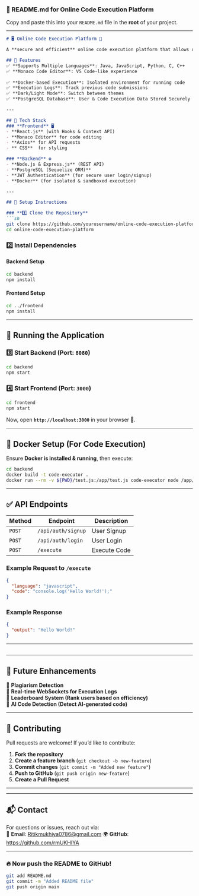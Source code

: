 ### **📄 README.md for Online Code Execution Platform**  

Copy and paste this into your `README.md` file in the **root** of your project.  

---

```md
# 🖥️ Online Code Execution Platform 🚀

A **secure and efficient** online code execution platform that allows users to **write, execute, and review code** in multiple programming languages. This system ensures **sandboxed execution**, prevents security vulnerabilities, and offers a **scalable architecture**.

## 🌟 Features  
✅ **Supports Multiple Languages**: Java, JavaScript, Python, C, C++  
✅ **Monaco Code Editor**: VS Code-like experience  
  
✅ **Docker-based Execution**: Isolated environment for running code  
✅ **Execution Logs**: Track previous code submissions  
✅ **Dark/Light Mode**: Switch between themes  
✅ **PostgreSQL Database**: User & Code Execution Data Stored Securely  

---

## 📌 Tech Stack  
### **Frontend** 🖥️  
- **React.js** (with Hooks & Context API)  
- **Monaco Editor** for code editing  
- **Axios** for API requests  
- ** CSS**  for styling  

### **Backend** ⚙️  
- **Node.js & Express.js** (REST API)  
- **PostgreSQL (Sequelize ORM)**  
- **JWT Authentication** (for secure user login/signup)  
- **Docker** (for isolated & sandboxed execution)  

---

## 🚀 Setup Instructions  

### **1️⃣ Clone the Repository**  
```sh
git clone https://github.com/yourusername/online-code-execution-platform.git
cd online-code-execution-platform
```

### **2️⃣ Install Dependencies**  

#### **Backend Setup**
```sh
cd backend
npm install
```

#### **Frontend Setup**
```sh
cd ../frontend
npm install
```

---

## 🎯 Running the Application  

### **3️⃣ Start Backend (Port: `8080`)**  
```sh
cd backend
npm start
```

### **4️⃣ Start Frontend (Port: `3000`)**  
```sh
cd frontend
npm start
```

Now, open **`http://localhost:3000`** in your browser 🚀.  

---

## 🐳 Docker Setup (For Code Execution)  
Ensure **Docker is installed & running**, then execute:  
```sh
cd backend
docker build -t code-executor .
docker run --rm -v ${PWD}/test.js:/app/test.js code-executor node /app/test.js
```

---

## ✅ API Endpoints  
| Method | Endpoint            | Description            |
|--------|---------------------|------------------------|
| `POST` | `/api/auth/signup`  | User Signup           |
| `POST` | `/api/auth/login`   | User Login            |
| `POST` | `/execute`          | Execute Code          |

### **Example Request to `/execute`**
```json
{
  "language": "javascript",
  "code": "console.log('Hello World!');"
}
```

### **Example Response**
```json
{
  "output": "Hello World!"
}
```

---

##

---

## 🎯 Future Enhancements  
🔹 **Plagiarism Detection**  
🔹 **Real-time WebSockets for Execution Logs**  
🔹 **Leaderboard System (Rank users based on efficiency)**  
🔹 **AI Code Detection (Detect AI-generated code)**  

---

## 🤝 Contributing  
Pull requests are welcome! If you’d like to contribute:  
1. **Fork the repository**  
2. **Create a feature branch** (`git checkout -b new-feature`)  
3. **Commit changes** (`git commit -m "Added new feature"`)  
4. **Push to GitHub** (`git push origin new-feature`)  
5. **Create a Pull Request**  

---


---

## 📬 Contact  
For questions or issues, reach out via:  
📧 **Email**: Ritikmukhiya0786@gmail.com
🌍 **GitHub**: https://github.com/rmUKHIYA

---

### **🔥 Now push the README to GitHub!**
```sh
git add README.md
git commit -m "Added README file"
git push origin main
```

